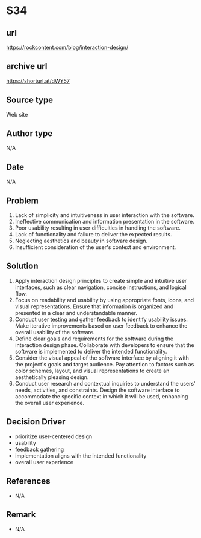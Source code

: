 # S34

## url
https://rockcontent.com/blog/interaction-design/

## archive url
https://shorturl.at/dWY57

## Source type
Web site 

## Author type
N/A

## Date
N/A

## Problem
1. Lack of simplicity and intuitiveness in user interaction with the software.
2. Ineffective communication and information presentation in the software.
3. Poor usability resulting in user difficulties in handling the software.
4. Lack of functionality and failure to deliver the expected results.
5. Neglecting aesthetics and beauty in software design.
6. Insufficient consideration of the user's context and environment.

## Solution 
1. Apply interaction design principles to create simple and intuitive user interfaces, such as clear navigation, concise instructions, and logical flow.
2. Focus on readability and usability by using appropriate fonts, icons, and visual representations. Ensure that information is organized and presented in a clear and understandable manner.
3. Conduct user testing and gather feedback to identify usability issues. Make iterative improvements based on user feedback to enhance the overall usability of the software.
4. Define clear goals and requirements for the software during the interaction design phase. Collaborate with developers to ensure that the software is implemented to deliver the intended functionality.
5. Consider the visual appeal of the software interface by aligning it with the project's goals and target audience. Pay attention to factors such as color schemes, layout, and visual representations to create an aesthetically pleasing design.
6. Conduct user research and contextual inquiries to understand the users' needs, activities, and constraints. Design the software interface to accommodate the specific context in which it will be used, enhancing the overall user experience.

## Decision Driver
- prioritize user-centered design
- usability
- feedback gathering
- implementation aligns with the intended functionality
- overall user experience


## References 
- N/A

## Remark
- N/A